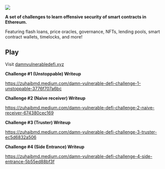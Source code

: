 ![](cover.png)

**A set of challenges to learn offensive security of smart contracts in Ethereum.**

Featuring flash loans, price oracles, governance, NFTs, lending pools, smart contract wallets, timelocks, and more!

## Play

Visit [damnvulnerabledefi.xyz](https://damnvulnerabledefi.xyz)

**Challenge #1 (Unstoppable) Writeup**

https://zuhaibmd.medium.com/damn-vulnerable-defi-challenge-1-unstoppable-3776f707a6bc

**Challenge #2 (Naive receiver) Writeup**

https://zuhaibmd.medium.com/damn-vulnerable-defi-challenge-2-naive-receiver-674380cec169

**Challenge #3 (Truster) Writeup**

https://zuhaibmd.medium.com/damn-vulnerable-defi-challenge-3-truster-ec5d6832a506

**Challenge #4 (Side Entrance) Writeup**

https://zuhaibmd.medium.com/damn-vulnerable-defi-challenge-4-side-entrance-5b55ed88bf3f

